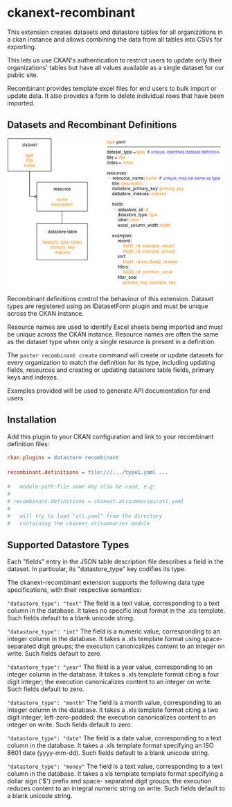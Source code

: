 ckanext-recombinant
===================

This extension creates datasets and datastore tables for all
organizations in a ckan instance and allows combining the
data from all tables into CSVs for exporting.

This lets us use CKAN's authentication to restrict users to
update only their organizations' tables but have all values
available as a single dataset for our public site.

Recombinant provides template excel files for end users
to bulk import or update data. It also provides a form to
delete individual rows that have been imported.


Datasets and Recombinant Definitions
------------------------------------

![Recombinant Overview](images/recombinant_overview.png)

Recombinant definitions control the behaviour of this extension.
Dataset types are registered using an IDatasetForm plugin and
must be unique across the CKAN instance.

Resource names are used to identify Excel sheets being imported
and must be unique across the CKAN instance. Resource names
are often the same as the dataset type when only a single resource
is present in a definition.

The `paster recombinant create` command will create or update
datasets for every organization to match the definition
for its type, including updating fields, resources and
creating or updating datastore table fields, primary keys and
indexes.

Examples provided will be used to generate API documentation
for end users.


Installation
------------

Add this plugin to your CKAN configuration and link to your
recombinant definition files:

```ini
ckan.plugins = datastore recombinant

recombinant.definitions = file:///.../type1.yaml ...

#   module-path:file name may also be used, e.g:
#
# recombinant.definitions = ckanext.atisummaries:ati.yaml
#
#   will try to load "ati.yaml" from the directory
#   containing the ckanext.atisummaries module
```


Supported Datastore Types
-------------------------

Each "fields" entry in the JSON table description file
describes a field in the dataset. In particular, its
"datastore_type" key codifies its type.

The ckanext-recombinant extension supports the following
data type specifications, with their respective semantics:

```"datastore_type": "text"```
The field is a text value, corresponding to a text column
in the database. It takes no specific input format in
the .xls template. Such fields default to a blank unicode
string.

```"datastore_type": "int"```
The field is a numeric value, corresponding to an integer
column in the database. It takes a .xls template format
using space-separated digit groups; the execution
canonicalizes content to an integer on write. Such
fields default to zero.

```"datastore_type": "year"```
The field is a year value, corresponding to an integer
column in the database. It takes a .xls template format
citing a four digit integer; the execution canonicalizes
content to an integer on write. Such fields default to zero.

```"datastore_type": "month"```
The field is a month value, corresponding to an integer
column in the database. It takes a .xls template format
citing a two digit integer, left-zero-padded; the execution
canonicalizes content to an integer on write. Such fields
default to zero.

```"datastore_type": "date"```
The field is a date value, corresponding to a text
column in the database. It takes a .xls template format
specifying an ISO 8601 date (yyyy-mm-dd). Such fields
default to a blank unicode string.

```"datastore_type": "money"```
The field is a text value, corresponding to a text
column in the database. It takes a xls template template
format specifying a dollar sign ('$') prefix and space-
separated digit groups; the execution reduces content
to an integral numeric string on write. Such fields
default to a blank unicode string.
